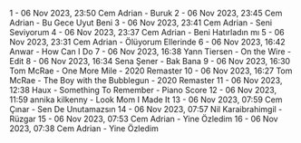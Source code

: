 1 - 06 Nov 2023, 23:50	Cem Adrian - Buruk
2 - 06 Nov 2023, 23:45	Cem Adrian - Bu Gece Uyut Beni
3 - 06 Nov 2023, 23:41	Cem Adrian - Seni Seviyorum
4 - 06 Nov 2023, 23:37	Cem Adrian - Beni Hatırladın mı
5 - 06 Nov 2023, 23:31	Cem Adrian - Ölüyorum Ellerinde
6 - 06 Nov 2023, 16:42	Anwar - How Can I Do
7 - 06 Nov 2023, 16:38	Yann Tiersen - On the Wire - Edit
8 - 06 Nov 2023, 16:34	Sena Şener - Bak Bana
9 - 06 Nov 2023, 16:30	Tom McRae - One More Mile - 2020 Remaster
10 - 06 Nov 2023, 16:27	Tom McRae - The Boy with the Bubblegun - 2020 Remaster
11 - 06 Nov 2023, 12:38	Haux - Something To Remember - Piano Score
12 - 06 Nov 2023, 11:59	annika kilkenny - Look Mom I Made It
13 - 06 Nov 2023, 07:59	Cem Çınar - Sen De Unutamazsın
14 - 06 Nov 2023, 07:57	Nil Karaibrahimgil - Rüzgar
15 - 06 Nov 2023, 07:53	Cem Adrian - Yine Özledim
16 - 06 Nov 2023, 07:38	Cem Adrian - Yine Özledim
